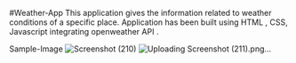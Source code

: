 #Weather-App
This application gives the information related to weather conditions of a specific place. Application has been built using HTML , CSS, Javascript  integrating openweather API .

Sample-Image
![Screenshot (210)](https://github.com/Jayshri-Raman/Weather-App/assets/138697903/5d902618-46b6-4708-91c4-79cfcff35ca3)
![Uploading Screenshot (211).png…]()




